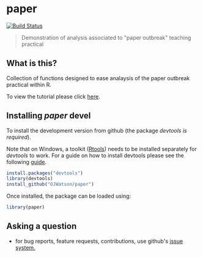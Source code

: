 # paper
[![Build Status](https://travis-ci.org/OJWatson/paper.png?branch=master)](https://travis-ci.org/OJWatson/paper)

> Demonstration of analysis associated to "paper outbreak" teaching practical

## What is this?

Collection of functions designed to ease analaysis of the paper outbreak practical within R.

To view the tutorial please click [here](https://cdn.rawgit.com/OJWatson/paper/9126a8bedbd62f59782915e3025ec201ba79c7fa/tutorials/paper-package-tutorial.html).

## Installing *paper* devel

To install the development version from github (the package *devtools is required*).

Note that on Windows, a toolkit ([Rtools](https://cran.r-project.org/bin/windows/Rtools/)) needs to be installed separately for *devtools* to work. For a guide on how to install devtools please see the following [guide](https://github.com/stan-dev/rstan/wiki/Install-Rtools-for-Windows).

```r
install.packages("devtools")
library(devtools)
install_github("OJWatson/paper")
```

Once installed, the package can be loaded using:

```r
library(paper)
```

## Asking a question

- for bug reports, feature requests, contributions, use github's [issue system.](https://github.com/OJWatson/paper/issues)
